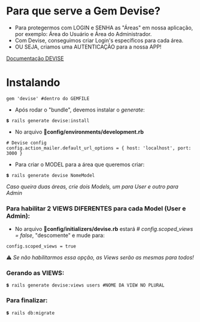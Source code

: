 # Para que serve a Gem Devise?
+ Para protegermos com LOGIN e SENHA as "Áreas" em nossa aplicação, por exemplo: Área do Usuário e Área do Administrador.
+ Com Devise, conseguimos criar Login's específicos para cada área.
+ OU SEJA, criamos uma AUTENTICAÇÃO para a nossa APP! 

[Documentação DEVISE](https://github.com/heartcombo/devise)

# Instalando

~~~
gem 'devise' #dentro do GEMFILE
~~~

+ Após rodar o "bundle", devemos instalar o *generate*:
~~~
💲 rails generate devise:install
~~~

+ No arquivo 📂**config/environments/development.rb**
~~~
# Devise config
config.action_mailer.default_url_options = { host: 'localhost', port: 3000 }
~~~

+ Para criar o MODEL para a área que queremos criar:
~~~
💲 rails generate devise NomeModel
~~~
*Caso queira duas áreas, crie dois Models, um para User e outro para Admin*

### Para habilitar 2 VIEWS DIFERENTES para cada Model (User e Admin):

+ No arquivo 📂**config/initializers/devise.rb** estará *# config.scoped_views = false*, "descomente" e mude para:
~~~
config.scoped_views = true
~~~

⚠️ *Se não habilitarmos essa opção, as Views serão as mesmas para todos!*

### Gerando as VIEWS:

~~~
💲 rails generate devise:views users #NOME DA VIEW NO PLURAL
~~~

### Para finalizar:
~~~
💲 rails db:migrate
~~~

